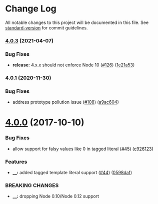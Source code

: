 # Change Log

All notable changes to this project will be documented in this file.
See [standard-version](https://github.com/conventional-changelog/standard-version) for commit guidelines.

### [4.0.3](https://www.github.com/yargs/y18n/compare/y18n-v4.0.2...y18n-v4.0.3) (2021-04-07)

### Bug Fixes

* **release:** 4.x.x should not enforce Node
  10 ([#126](https://www.github.com/yargs/y18n/issues/126)) ([1e21a53](https://www.github.com/yargs/y18n/commit/1e21a536e9135d8403a47be88922157a706b7cde))

### 4.0.1 (2020-11-30)

### Bug Fixes

* address prototype pollution
  issue ([#108](https://www.github.com/yargs/y18n/issues/108)) ([a9ac604](https://www.github.com/yargs/y18n/commit/a9ac604abf756dec9687be3843e2c93bfe581f25))

<a name="4.0.0"></a>

# [4.0.0](https://github.com/yargs/y18n/compare/v3.2.1...v4.0.0) (2017-10-10)

### Bug Fixes

* allow support for falsy values like 0 in tagged
  literal ([#45](https://github.com/yargs/y18n/issues/45)) ([c926123](https://github.com/yargs/y18n/commit/c926123))

### Features

* **__:** added tagged template literal
  support ([#44](https://github.com/yargs/y18n/issues/44)) ([0598daf](https://github.com/yargs/y18n/commit/0598daf))

### BREAKING CHANGES

* **__:** dropping Node 0.10/Node 0.12 support
